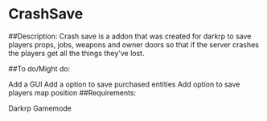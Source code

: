 # CrashSave
 
##Description: Crash save is a addon that was created for darkrp to save players props, jobs, weapons and owner doors so that if the server crashes the players get all the things they've lost.

##To do/Might do:

Add a GUI
Add a option to save purchased entities
Add option to save players map position
##Requirements:

Darkrp Gamemode

